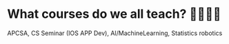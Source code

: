# What courses do we all teach? 👩‍🏫👨‍🏫
APCSA, CS Seminar (IOS APP Dev), AI/MachineLearning, Statistics
robotics